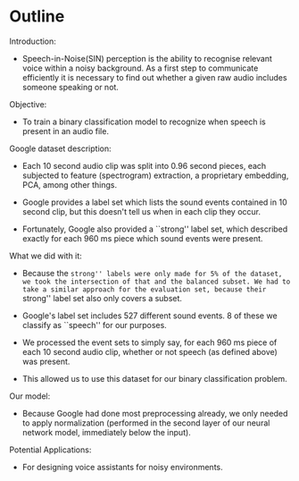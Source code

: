# Outline

Introduction:
- Speech-in-Noise(SIN) perception is the ability to recognise relevant voice within a noisy background. As a first step to communicate efficiently it is necessary to find out whether a given raw audio includes someone speaking or not. 

Objective:

- To train a binary classification model to recognize when speech is present in an audio file.

Google dataset description:

- Each 10 second audio clip was split into 0.96 second pieces, each subjected to feature (spectrogram) extraction, a proprietary embedding, PCA, among other things.

- Google provides a label set which lists the sound events contained in 10 second clip, but this doesn't tell us when in each clip they occur.

- Fortunately, Google also provided a ``strong'' label set, which described exactly for each 960 ms piece which sound events were present.

What we did with it:

- Because the ``strong'' labels were only made for 5% of the dataset, we took the intersection of that and the balanced subset. We had to take a similar approach for the evaluation set, because their ``strong'' label set also only covers a subset.

- Google's label set includes 527 different sound events. 8 of these we classify as ``speech'' for our purposes.

- We processed the event sets to simply say, for each 960 ms piece of each 10 second audio clip, whether or not speech (as defined above) was present.

- This allowed us to use this dataset for our binary classification problem.

Our model:

- Because Google had done most preprocessing already, we only needed to apply normalization (performed in the second layer of our neural network model, immediately below the input).

Potential Applications:
- For designing voice assistants for noisy environments.
